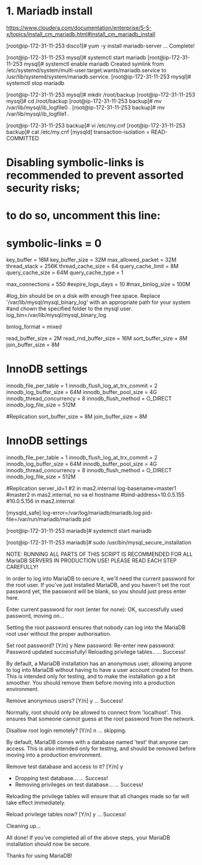 # 1. Mariadb install

https://www.cloudera.com/documentation/enterprise/5-5-x/topics/install_cm_mariadb.html#install_cm_mariadb_install


[root@ip-172-31-11-253 disco1]# yum -y install mariadb-server
...
Complete!

[root@ip-172-31-11-253 mysql]# systemctl start mariadb
[root@ip-172-31-11-253 mysql]# systemctl enable mariadb
Created symlink from /etc/systemd/system/multi-user.target.wants/mariadb.service to /usr/lib/systemd/system/mariadb.service.
[root@ip-172-31-11-253 mysql]# systemctl stop mariadb

[root@ip-172-31-11-253 mysql]# mkdir /root/backup
[root@ip-172-31-11-253 mysql]# cd /root/backup
[root@ip-172-31-11-253 backup]# mv /var/lib/mysql/ib_logfile0 .
[root@ip-172-31-11-253 backup]# mv /var/lib/mysql/ib_logfile1 .


[root@ip-172-31-11-253 backup]# vi /etc/my.cnf
[root@ip-172-31-11-253 backup]# cat /etc/my.cnf
[mysqld]
transaction-isolation = READ-COMMITTED
# Disabling symbolic-links is recommended to prevent assorted security risks;
# to do so, uncomment this line:
# symbolic-links = 0

key_buffer = 16M
key_buffer_size = 32M
max_allowed_packet = 32M
thread_stack = 256K
thread_cache_size = 64
query_cache_limit = 8M
query_cache_size = 64M
query_cache_type = 1

max_connections = 550
#expire_logs_days = 10
#max_binlog_size = 100M

#log_bin should be on a disk with enough free space. Replace '/var/lib/mysql/mysql_binary_log' with an appropriate path for your system
#and chown the specified folder to the mysql user.
log_bin=/var/lib/mysql/mysql_binary_log

binlog_format = mixed

read_buffer_size = 2M
read_rnd_buffer_size = 16M
sort_buffer_size = 8M
join_buffer_size = 8M

# InnoDB settings
innodb_file_per_table = 1
innodb_flush_log_at_trx_commit  = 2
innodb_log_buffer_size = 64M
innodb_buffer_pool_size = 4G
innodb_thread_concurrency = 8
innodb_flush_method = O_DIRECT
innodb_log_file_size = 512M

#Replication
sort_buffer_size = 8M
join_buffer_size = 8M

# InnoDB settings
innodb_file_per_table = 1
innodb_flush_log_at_trx_commit  = 2
innodb_log_buffer_size = 64M
innodb_buffer_pool_size = 4G
innodb_thread_concurrency = 8
innodb_flush_method = O_DIRECT
innodb_log_file_size = 512M

#Replication
server_id=1                #2 in mas2.internal
log-basename=master1       #master2 in mas2.internal, no va el hostname
#bind-address=10.0.5.155   #10.0.5.156 in mas2.internal

[mysqld_safe]
log-error=/var/log/mariadb/mariadb.log
pid-file=/var/run/mariadb/mariadb.pid


[root@ip-172-31-11-253 mariadb]# systemctl start mariadb

[root@ip-172-31-11-253 mariadb]# sudo /usr/bin/mysql_secure_installation

NOTE: RUNNING ALL PARTS OF THIS SCRIPT IS RECOMMENDED FOR ALL MariaDB
      SERVERS IN PRODUCTION USE!  PLEASE READ EACH STEP CAREFULLY!

In order to log into MariaDB to secure it, we'll need the current
password for the root user.  If you've just installed MariaDB, and
you haven't set the root password yet, the password will be blank,
so you should just press enter here.

Enter current password for root (enter for none):
OK, successfully used password, moving on...

Setting the root password ensures that nobody can log into the MariaDB
root user without the proper authorisation.

Set root password? [Y/n] y
New password:
Re-enter new password:
Password updated successfully!
Reloading privilege tables..
 ... Success!


By default, a MariaDB installation has an anonymous user, allowing anyone
to log into MariaDB without having to have a user account created for
them.  This is intended only for testing, and to make the installation
go a bit smoother.  You should remove them before moving into a
production environment.

Remove anonymous users? [Y/n] y
 ... Success!

Normally, root should only be allowed to connect from 'localhost'.  This
ensures that someone cannot guess at the root password from the network.

Disallow root login remotely? [Y/n] n
 ... skipping.

By default, MariaDB comes with a database named 'test' that anyone can
access.  This is also intended only for testing, and should be removed
before moving into a production environment.

Remove test database and access to it? [Y/n] y
 - Dropping test database...
 ... Success!
 - Removing privileges on test database...
 ... Success!

Reloading the privilege tables will ensure that all changes made so far
will take effect immediately.

Reload privilege tables now? [Y/n] y
 ... Success!

Cleaning up...

All done!  If you've completed all of the above steps, your MariaDB
installation should now be secure.

Thanks for using MariaDB!
